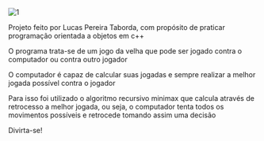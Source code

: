 ![1](https://user-images.githubusercontent.com/77856333/234933065-056848db-14c0-4594-9505-9f62fbf390ce.png)

Projeto feito por Lucas Pereira Taborda, com propósito de praticar programação orientada a objetos em c++

O programa trata-se de um jogo da velha que pode ser jogado contra o computador ou contra outro jogador

O computador é capaz de calcular suas jogadas e sempre realizar a melhor jogada possível contra o jogador

Para isso foi utilizado o algoritmo recursivo minimax que calcula através de retrocesso a melhor jogada, ou seja, o computador tenta todos os movimentos possíveis e retrocede tomando assim uma decisão

Divirta-se!
